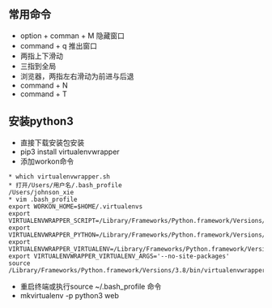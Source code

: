 ## 常用命令  

* option + comman + M  隐藏窗口  
* command + q 推出窗口  
* 两指上下滑动  
* 三指到全局  
* 浏览器，两指左右滑动为前进与后退  
* command + N  
* command + T  



## 安装python3  
* 直接下载安装包安装  
* pip3 install virtualenvwrapper  
* 添加workon命令  
```  
* which virtualenvwrapper.sh  
* 打开/Users/用户名/.bash_profile  
/Users/johnson_xie  
* vim .bash_profile  
export WORKON_HOME=$HOME/.virtualenvs  
export VIRTUALENVWRAPPER_SCRIPT=/Library/Frameworks/Python.framework/Versions/3.8/bin/virtualenvwrapper.sh  
export VIRTUALENVWRAPPER_PYTHON=/Library/Frameworks/Python.framework/Versions/3.8/bin/python3  
export VIRTUALENVWRAPPER_VIRTUALENV=/Library/Frameworks/Python.framework/Versions/3.8/bin/virtualenv  
export VIRTUALENVWRAPPER_VIRTUALENV_ARGS='--no-site-packages'  
source /Library/Frameworks/Python.framework/Versions/3.8/bin/virtualenvwrapper.sh  
```  
* 重启终端或执行source ~/.bash_profile 命令  
* mkvirtualenv -p python3 web  

